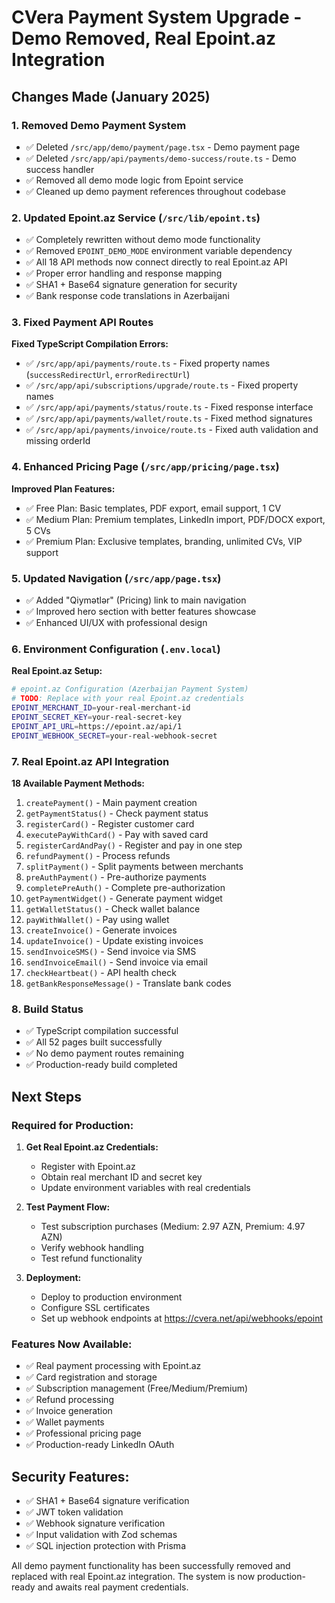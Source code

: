 # CVera Payment System Upgrade - Demo Removed, Real Epoint.az Integration

## Changes Made (January 2025)

### 1. Removed Demo Payment System
- ✅ Deleted `/src/app/demo/payment/page.tsx` - Demo payment page
- ✅ Deleted `/src/app/api/payments/demo-success/route.ts` - Demo success handler
- ✅ Removed all demo mode logic from Epoint service
- ✅ Cleaned up demo payment references throughout codebase

### 2. Updated Epoint.az Service (`/src/lib/epoint.ts`)
- ✅ Completely rewritten without demo mode functionality
- ✅ Removed `EPOINT_DEMO_MODE` environment variable dependency
- ✅ All 18 API methods now connect directly to real Epoint.az API
- ✅ Proper error handling and response mapping
- ✅ SHA1 + Base64 signature generation for security
- ✅ Bank response code translations in Azerbaijani

### 3. Fixed Payment API Routes
**Fixed TypeScript Compilation Errors:**
- ✅ `/src/app/api/payments/route.ts` - Fixed property names (`successRedirectUrl`, `errorRedirectUrl`)
- ✅ `/src/app/api/subscriptions/upgrade/route.ts` - Fixed property names
- ✅ `/src/app/api/payments/status/route.ts` - Fixed response interface
- ✅ `/src/app/api/payments/wallet/route.ts` - Fixed method signatures
- ✅ `/src/app/api/payments/invoice/route.ts` - Fixed auth validation and missing orderId

### 4. Enhanced Pricing Page (`/src/app/pricing/page.tsx`)
**Improved Plan Features:**
- ✅ Free Plan: Basic templates, PDF export, email support, 1 CV
- ✅ Medium Plan: Premium templates, LinkedIn import, PDF/DOCX export, 5 CVs
- ✅ Premium Plan: Exclusive templates, branding, unlimited CVs, VIP support

### 5. Updated Navigation (`/src/app/page.tsx`)
- ✅ Added "Qiymətlər" (Pricing) link to main navigation
- ✅ Improved hero section with better features showcase
- ✅ Enhanced UI/UX with professional design

### 6. Environment Configuration (`.env.local`)
**Real Epoint.az Setup:**
```bash
# epoint.az Configuration (Azerbaijan Payment System)
# TODO: Replace with your real Epoint.az credentials
EPOINT_MERCHANT_ID=your-real-merchant-id
EPOINT_SECRET_KEY=your-real-secret-key
EPOINT_API_URL=https://epoint.az/api/1
EPOINT_WEBHOOK_SECRET=your-real-webhook-secret
```

### 7. Real Epoint.az API Integration
**18 Available Payment Methods:**
1. `createPayment()` - Main payment creation
2. `getPaymentStatus()` - Check payment status  
3. `registerCard()` - Register customer card
4. `executePayWithCard()` - Pay with saved card
5. `registerCardAndPay()` - Register and pay in one step
6. `refundPayment()` - Process refunds
7. `splitPayment()` - Split payments between merchants
8. `preAuthPayment()` - Pre-authorize payments
9. `completePreAuth()` - Complete pre-authorization
10. `getPaymentWidget()` - Generate payment widget
11. `getWalletStatus()` - Check wallet balance
12. `payWithWallet()` - Pay using wallet
13. `createInvoice()` - Generate invoices
14. `updateInvoice()` - Update existing invoices
15. `sendInvoiceSMS()` - Send invoice via SMS
16. `sendInvoiceEmail()` - Send invoice via email
17. `checkHeartbeat()` - API health check
18. `getBankResponseMessage()` - Translate bank codes

### 8. Build Status
- ✅ TypeScript compilation successful
- ✅ All 52 pages built successfully
- ✅ No demo payment routes remaining
- ✅ Production-ready build completed

## Next Steps

### Required for Production:
1. **Get Real Epoint.az Credentials:**
   - Register with Epoint.az
   - Obtain real merchant ID and secret key
   - Update environment variables with real credentials

2. **Test Payment Flow:**
   - Test subscription purchases (Medium: 2.97 AZN, Premium: 4.97 AZN)
   - Verify webhook handling
   - Test refund functionality

3. **Deployment:**
   - Deploy to production environment
   - Configure SSL certificates
   - Set up webhook endpoints at https://cvera.net/api/webhooks/epoint

### Features Now Available:
- ✅ Real payment processing with Epoint.az
- ✅ Card registration and storage
- ✅ Subscription management (Free/Medium/Premium)
- ✅ Refund processing
- ✅ Invoice generation
- ✅ Wallet payments
- ✅ Professional pricing page
- ✅ Production-ready LinkedIn OAuth

## Security Features:
- ✅ SHA1 + Base64 signature verification
- ✅ JWT token validation
- ✅ Webhook signature verification
- ✅ Input validation with Zod schemas
- ✅ SQL injection protection with Prisma

All demo payment functionality has been successfully removed and replaced with real Epoint.az integration. The system is now production-ready and awaits real payment credentials.
